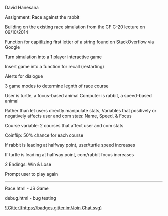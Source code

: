 David Hanesana

Assignment: Race against the rabbit

Building on the existing race simulation from the CF C-20 lecture on 09/10/2014

Function for capitlizing first letter of a string found on StackOverflow via Google

Turn simulation into a 1 player interactive game

Insert game into a function for recall (restarting)

Alerts for dialogue

3 game modes to determine legnth of race course

User is turtle, a focus-based animal
Computer is rabbit, a speed-based animal

Rather than let users directly manipulate stats,
Variables that positively or negatively affects user and com stats: Name, Speed, & Focus

Course variable: 2 courses that affect user and com stats

Coinflip: 50% chance for each course

If rabbit is leading at halfway point, user/turtle speed increases

If turtle is leading at halfway point, com/rabbit focus increases

2 Endings: Win & Lose

Prompt user to play again

___________________________

Race.html - JS Game

debug.html - bug testing







[![Gitter](https://badges.gitter.im/Join Chat.svg)](https://gitter.im/dhanesana/RabbitRace?utm_source=badge&utm_medium=badge&utm_campaign=pr-badge&utm_content=badge)